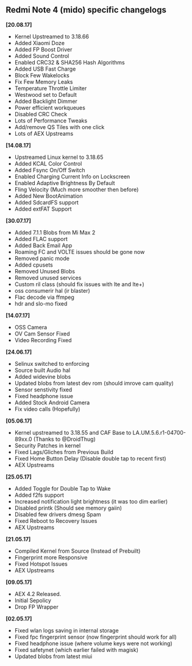## Redmi Note 4 (mido) specific changelogs

**[20.08.17]**

- Kernel Upstreamed to 3.18.66
- Added Xiaomi Doze
- Added FP Boost Driver
- Added Sound Control
- Enabled CRC32 & SHA256 Hash Algorithms
- Added USB Fast Charge
- Block Few Wakelocks
- Fix Few Memory Leaks
- Temperature Throttle Limiter
- Westwood set to Default
- Added Backlight Dimmer
- Power efficient workqueues
- Disabled CRC Check
- Lots of Performance Tweaks
- Add/remove QS Tiles with one click
- Lots of AEX Upstreams

**[14.08.17]**

- Upstreamed Linux kernel to 3.18.65
- Added KCAL Color Control
- Added Fsync On/Off Switch
- Enabled Charging Current Info on Lockscreen
- Enabled Adaptive Brightness By Default
- Fling Velocity (Much more smoother then before)
- Added New BootAnimation
- Added SdcardFS support
- Added extFAT Support

**[30.07.17]**

- Added 7.1.1 Blobs from Mi Max 2
- Added FLAC support
- Added Back Email App
- Roaming FC and VOLTE issues should be gone now
- Removed panic mode
- Added cpusets
- Removed Unused Blobs
- Removed unused services
- Custom ril class (should fix issues with lte and lte+)
- oss consumerir hal (ir blaster)
- Flac decode via ffmpeg
- hdr and slo-mo fixed 

**[14.07.17]**

- OSS Camera
- OV Cam Sensor Fixed
- Video Recording Fixed

**[24.06.17]**

- Selinux switched to enforcing
- Source built Audio hal
- Added widevine blobs
- Updated blobs from latest dev rom (should imrove cam quality)
- Sensor senstivity fixed
- Fixed headphone issue
- Added Stock Android Camera
- Fix video calls (Hopefully)

**[05.06.17]**
- Kernel upstreamed to 3.18.55 and CAF Base to LA.UM.5.6.r1-04700-89xx.0 (Thanks to @DroidThug)
- Security Patches in kernel
- Fixed Lags/Gliches from Previous Build
- Fixed Home Button Delay (Disable double tap to recent first)
- AEX Upstreams

**[25.05.17]**
- Added Toggle for Double Tap to Wake
- Added f2fs support
- Increased notification light brightness (it was too dim earlier)
- Disabled printk (Should see memory gaiin)
- Disabled few drivers dmesg Spam 
- Fixed Reboot to Recovery Issues
- AEX Upstreams

**[21.05.17]**
- Compiled Kernel from Source (Instead of Prebuilt)
- Fingerprint more Responsive
- Fixed Hotspot Issues 
- AEX Upstreams

**[09.05.17]**
- AEX 4.2 Released.
- Initial Sepolicy
- Drop FP Wrapper

**[02.05.17]**
- Fixed wlan logs saving in internal storage
- Fixed fpc fingerprint sensor (now fingerprint should work for all)
- Fixed headphone issue (where volume keys were not working)
- Fixed safetynet (which earlier failed with magisk)
- Updated blobs from latest miui


